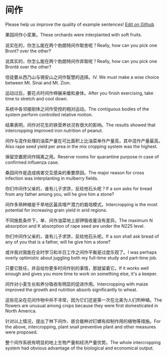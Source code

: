 # 间作

Please help us improve the quality of example sentences! [Edit on Github](https://github.com/jiyushe/jiyu-example-sentence-source/blob/main/chinese/jianzuo.md)

<p><span class="chinese">果园间作小浆果。</span><span class="english">These orchards were interplanted with soft fruits.</span></p>

<p><span class="chinese">说实在的，你怎么能在两个勃朗特间作取舍呢？</span><span class="english">Really, how can you pick one Bront? over the other?</span></p>

<p><span class="chinese">说其实的，你怎么能在两个勃朗特间作弃取呢？</span><span class="english">Really, how can you pick one Brontë over the other?</span></p>

<p><span class="chinese">信徒要从西乃山与锡安山之间作智慧的选择。</span><span class="english">IV. We must make a wise choice between Mt. Sinai and Mt. Zion.</span></p>

<p><span class="chinese">运动过后，要花点时间作伸展来缓和身体。</span><span class="english">After you finish exercising, take time to stretch and cool down.</span></p>

<p><span class="chinese">系统中各邻接刚体之间作受控的相对运动。</span><span class="english">The contiguous bodies of the system perform controlled relative motion.</span></p>

<p><span class="chinese">结果表明，间作对花生的铁营养状况有很大的影响。</span><span class="english">The results showed that intercropping improved iron nutrition of peanut.</span></p>

<p><span class="chinese">间作与混作处理的油菜产量在可比面积上比油菜单作产量高，其中混作产量最高。</span><span class="english">Also rape seed yield per area in the mix cropping system was the highest.</span></p>

<p><span class="chinese">保留空置房间作隔离之用。</span><span class="english">Reserve rooms for quarantine purpose in case of confirmed influenza case.</span></p>

<p><span class="chinese">桑园间作是造成病害交互感染的重要原因。</span><span class="english">The major reason for cross infection was interplanting in mulberry fields.</span></p>

<p><span class="chinese">你们中间作父亲的，谁有儿子求饼，反给他石头呢？</span><span class="english">If a son asks for bread from any father among you, will he give him a stone?</span></p>

<p><span class="chinese">间作多熟种植是干旱地区最具增产潜力的栽培模式。</span><span class="english">Intercropping is the most potential for increasing grain yield in arid regions.</span></p>

<p><span class="chinese">不同施氮条件下，单、间作油菜地上部钾吸收量没有差异。</span><span class="english">The maximum N absorption and K absorption of rape seed are under the N225 level.</span></p>

<p><span class="chinese">你们中间作父亲的，谁有儿子求饼，反给他石头呢。</span><span class="english">If a son shall ask bread of any of you that is a father, will he give him a stone?</span></p>

<p><span class="chinese">或许我对我能在全时学习和半日工作之间作平衡是过度乐观了。</span><span class="english">I was perhaps overly optimistic about juggling both my full-time study and part-time job.</span></p>

<p><span class="chinese">只要它胜任，并且给你更多时间作别的事情，那就留着它。</span><span class="english">If it works well enough and gives you more time to work on something else, it's a keeper.</span></p>

<p><span class="chinese">间作对小麦生长和养分吸收有明显的促进作用。</span><span class="english">Intercropping with maize improved the growth and nutrition absorb significantly to wheat.</span></p>

<p><span class="chinese">这些花朵在花间作物中并不寻常，因为它们还是第一次在北美为人们所种植。</span><span class="english">The flowers are unusual among crops because they were first domesticated in North America.</span></p>

<p><span class="chinese">针对以上情况，提出了林下间作、嵌合栽种对钉螺有抑制作用的植物等措施。</span><span class="english">For the above, intercropping, plant snail preventive plant and other measures were proposed.</span></p>

<p><span class="chinese">整个间作系统有明显的地上生物产量和经济产量优势。</span><span class="english">The whole intercropping system had obvious advantage of the biological and economical output.</span></p>

